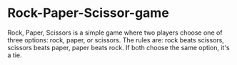 # Rock-Paper-Scissor-game
Rock, Paper, Scissors is a simple game where two players choose one of three options: rock, paper, or scissors. The rules are: rock beats scissors, scissors beats paper, paper beats rock. If both choose the same option, it's a tie.
